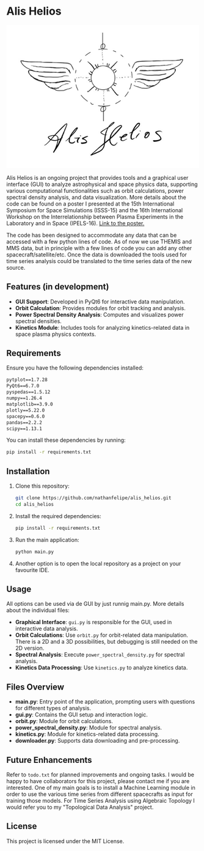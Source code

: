 
# Alis Helios


<p align="center">
  <img src="logos/logo.jpeg" />
</p>


Alis Helios is an ongoing project that provides tools and a graphical user interface (GUI) to analyze astrophysical and space physics data, supporting various
computational functionalities such as orbit calculations, power spectral density analysis, and data visualization. More details about the code can be found on a poster
I presented at the 15th International Symposium for Space Simulations (ISSS-15) and the 16th International Workshop on the Interrelationship between Plasma 
Experiments in the Laboratory and in Space (IPELS-16). [Link to the poster.](http://www.nathan.science/talks/15th-international-symposium-for-space-simulations-isss-15-and-the-16th-international-workshop-on-the-interrelationship-between-plasma-experiments-in-the-laboratory-and-in-space-ipels-16)

The code has been designed to accommodate any data that can be accessed with a few python lines of code. As of now we use THEMIS and MMS data, but in principle with a few lines of code 
you can add any other spacecraft/satellite/etc. Once the data is downloaded the tools used for time series analysis could be translated to the time series data of the new source. 

## Features (in development)

- **GUI Support**: Developed in PyQt6 for interactive data manipulation.
- **Orbit Calculation**: Provides modules for orbit tracking and analysis.
- **Power Spectral Density Analysis**: Computes and visualizes power spectral densities.
- **Kinetics Module**: Includes tools for analyzing kinetics-related data in space plasma physics contexts.

## Requirements

Ensure you have the following dependencies installed:

```plaintext
pytplot==1.7.28
PyQt6==6.7.0
pyspedas==1.5.12
numpy==1.26.4
matplotlib==3.9.0
plotly==5.22.0
spacepy==0.6.0
pandas==2.2.2
scipy==1.13.1
```

You can install these dependencies by running:

```bash
pip install -r requirements.txt
```

## Installation

1. Clone this repository:
   ```bash
   git clone https://github.com/nathanfelipe/alis_helios.git
   cd alis_helios
   ```

2. Install the required dependencies:
   ```bash
   pip install -r requirements.txt
   ```

3. Run the main application:
   ```bash
   python main.py
   ```
4. Another option is to open the local repository as a project on your favourite IDE.    

## Usage

All options can be used via de GUI by just runnig main.py. More details about the individual files: 

- **Graphical Interface**: `gui.py` is responsible for the GUI, used in interactive data analysis.
- **Orbit Calculations**: Use `orbit.py` for orbit-related data manipulation. There is a 2D and a 3D possibilities, but debugging is still needed on the 2D version.
- **Spectral Analysis**: Execute `power_spectral_density.py` for spectral analysis.
- **Kinetics Data Processing**: Use `kinetics.py` to analyze kinetics data.

## Files Overview

- **main.py**: Entry point of the application, prompting users with questions for different types of analysis.
- **gui.py**: Contains the GUI setup and interaction logic.
- **orbit.py**: Module for orbit calculations.
- **power_spectral_density.py**: Module for spectral analysis.
- **kinetics.py**: Module for kinetics-related data processing.
- **downloader.py**: Supports data downloading and pre-processing.

## Future Enhancements

Refer to `todo.txt` for planned improvements and ongoing tasks. I would be happy to have collaborators for this project, please contact me if you are interested. 
One of my main goals is to install a Machine Learning module in order to use the various time series from different spacecrafts as input for training those models. 
For Time Series Analysis using Algebraic Topology I would refer you to my "Topological Data Analysis" project. 

## License

This project is licensed under the MIT License.
